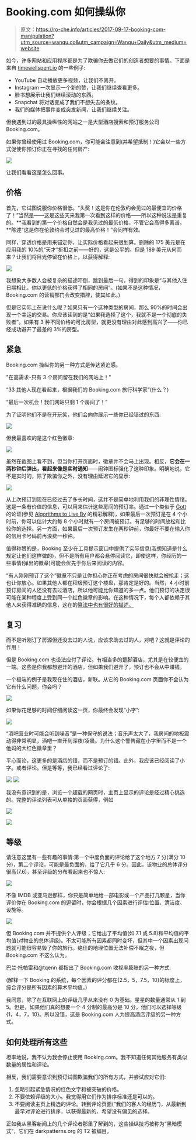 # Booking.com 如何操纵你

> 原文：<https://ro-che.info/articles/2017-09-17-booking-com-manipulation?utm_source=wanqu.co&utm_campaign=Wanqu+Daily&utm_medium=website>



如今，许多网站和应用程序都是为了欺骗你去做它们的创造者想要的事情。下面是来自 [timewellspent.io](http://www.timewellspent.io/) 的一些例子:

*   YouTube 自动播放更多视频，让我们不离开。
*   Instagram 一次显示一个新的赞，让我们继续查看更多。
*   脸书想展示让我们继续滚动的东西。
*   Snapchat 将对话变成了我们不想失去的条纹。
*   我们的媒体把事件变成突发新闻，让我们继续关注。

但我遇到过的最具操纵性的网站之一是大型酒店搜索和预订服务公司 Booking.com。

如果你曾经使用过 Booking.com，你可能会注意到(并希望抵制！)它会以一些方式促使你预订你正在寻找的任何房产:

![](img/44d260d376d43f56d0801b87b60faf22.png)

让我们看看这是怎么回事。

## 价格

首先，它试图说服你价格很低。“头奖！这是你在伦敦约会见过的最便宜的价格了！”当然是——这是这些天来我第一次看到这样的价格——所以这种说法是重复的。**我看到的第一个价格自然会是我见过的最低价格，不管它会高得多离谱。**陈述“这是你在伦敦约会时见过的最高价格！”会同样有效。

同样，穿透价格是用来锚定你，让实际价格看起来很划算。删除的 175 美元是在应用我的 10%的“天才”折扣之前——好的，这是公平的。但是 189 美元从何而来？让我们将目光停留在价格上，以获得解释:

![](img/076c895c244dba5e051a8bd03969f801.png)

我想象大多数人会被复杂的描述吓倒，跳到最后一句，得到的印象是“与其他入住日期相比，你以更低的价格获得了相同的房间”。(如果不是这种情况，Booking.com 的营销部门会改变措辞，使其如此。)

但是它实际上在说什么呢？如果只有一个这种类型的房间，那么 90%的时间会出现一个幸运的交易。你应该读到的是“如果我选择了这个，我就不是一个彻底的失败者”。如果有 3 种不同价格的可比房型，就更没有理由对此感到高兴了——你已经成功避开了最差的 3%的房型。

## 紧急

Booking.com 操纵你的另一种方式是传达紧迫感。

"在高需求-只有 3 个房间留在我们的网站上！"

“33 其他人现在看起来，根据我们的 Booking.com 旅行科学家”(什么？)

“最后一次机会！我们网站只剩 1 个房间了！”

为了证明他们不是在开玩笑，他们会向你展示一些你已经错过的东西:

![](img/f32ae6bbc76c111aa8da136ec89b5270.png)

但我最喜欢的是这个红色徽章:

![](img/084892fef324a984643dcfb8a0a4ff3e.png)

虽然在截图上看不到，但当你打开页面时，徽章并不会马上出现。相反，**它会在一两秒钟后弹出，看起来像是实时通知**——闹钟图标强化了这种印象。明确地说，它不是实时的，除了欺骗你之外，没有理由延迟它的显示:

![](img/177456494705f6ad9bf82083af059b04.png)

从上次预订到现在已经过去了多长时间，这并不是简单地利用我们的非理性情绪。这是一条有价值的信息，可以用来估计这些房间的预订率。通过一个类似于 [Gott](https://en.wikipedia.org/wiki/J._Richard_Gott#Copernicus_method_and_Doomsday_theory) 的论证(参见 [Algorithms to Live By](https://www.goodreads.com/book/show/32708206-algorithms-to-live-by) 的精彩解释)，如果最后一次预订是在 4 个小时前，你可以估计大约每 8 个小时就有一个房间被预订。有足够的时间放松和比较你的选择。另一方面，如果最后一次预订发生在两秒钟前，你最好不要在输入你的信用卡号码前再浪费一秒钟。

值得称赞的是，Booking 至少在工具提示窗口中提供了实际信息(我想知道是什么规定让他们这样做的)，但不是所有用户都会悬停阅读它，即使这样，你经历的一些事情(弹出的徽章)可能会优先于你后来阅读的内容。

“有人刚刚预订了这个”徽章不只是让你担心你正在考虑的房间很快就会被抢走；这也让你放心。如果其他人都在积极预订这个楼盘，那肯定是好的。当然，4 小时前预订房间的人还没有去过酒店，所以他可能比你知道的多一点。他们预订的决定很可能在某种程度上受到同一个红色徽章的影响。在这种情况下，每个人都依赖于其他人来获得准确的信息，这在的[算法中也有很好的描述。](https://www.goodreads.com/book/show/32708206-algorithms-to-live-by)

## 复习

而不是听刚订了房源但还没去过的人说，应该求助去过的人，对吧？这就是评论的作用！

但是 Booking.com 也设法应付了评论。有相当多的蹩脚酒店，尤其是在较便宜的一端。这些是你我都想避开的酒店，但如果我们避开了，预订也不会从中赚钱。

一个极端的例子是我现在住的酒店，新联。从它的 Booking.com 页面你不会认为它有什么问题，你会吗？

![](img/96b4540dc378feb025e47d7ace324069.png)

如果你花足够的时间仔细阅读这一页，你最终会发现“小字”:

![](img/ea8bf87e041973318b655459ffc534cd.png)

“酒吧营业时可能会听到噪音”是一种保守的说法；音乐声太大了，我房间的地板震动得非常明显，酒吧一直开到深夜/凌晨。为什么这个警告藏在小字里而不是一个他妈的大红色徽章里？

平心而论，这更多的是酒店的错，而不是预订的错。此外，我应该已经阅读了小字。或者评论。但是等等，我已经看过评论了:

![](img/5e68f944b879ffb8b2186e3e92b17d6d.png) ![](img/eeb914c84f99d5d590450583d74c8bcc.png)

我没有意识到的是，浏览一个超载的网页时，主页上显示的评论是经过精心挑选的。完整的评论列表可从单独的页面获得，例如

![](img/dec0afe2475f29b8c270694ad4c304a5.png)

![](img/04298998b30722e960f975994780b745.png)

## 等级

请注意这里有一些有趣的事情:第一个中度负面的评论给了这个地方 7 分(满分 10 分)，第二个评论，可能是最负面的，给了它几乎 6 分。因此，该物业的总体评分很高(7.6)，甚至评级的分布看起来也不惊人:

![](img/835170f3758b30255391487b9959f61c.png)

不像 IMDB 或亚马逊那样，你只是简单地给一部电影或一个产品打几颗星，当你评价你在 Booking.com 的逗留时，你会根据几个因素进行评估:位置、清洁度、设施等。

![](img/408c5ab379f4f781d2acd86f5c27d724.png)

但 Booking.com 并不提供个人评级；它给出了平均值(如 7.1 或 5.8)和平均值的平均值(对物业的总体评级)。不太可能所有因素都同时变坏，但其中一个因素出现问题就可能很容易毁了你的旅行。绝佳的地理位置无法补偿不眠之夜，但 Booking.com 不这么认为。

巴兰·托帕雷和@tqenn 都指出了 Booking.com 收视率膨胀的另一种方式:

(解释一下 Booking 的系统，每个因素的评分都在{2.5，5，7.5，10}的标度上，综合评分是所有因素的算术平均值。)

我同意，除了在互联网上的评级几乎从来没有 0 为基础。星星的数量通常从 1 到 5。但是，如果他们真的想要一个 4 分制的最高分是 10 分，他们可以选择等级{1，4，7，10}。所以没错，这是 Booking.com 人为提高酒店评级的另一种方式。

## 如何处理所有这些

坦率地说，我不认为我会停止使用 Booking.com。我不知道任何其他服务有类似数量的属性和评论。

相反，我们需要意识到预订试图欺骗我们的所有方式，并尝试应对它们:

1.  忽略引起紧急情况的红色文字和被突破的价格。
2.  不要依赖评级的大小。我觉得用它们作为排序标准还是可以的。
3.  不要阅读主页上精选的评论。转到评论页面(“我们的客人的经历”)，从最新到最早对评论进行排序，以获得最新的、希望没有偏见的选择。

正如我从黑客新闻上的几个评论者那里了解到的，这些操纵技巧被称为“黑暗模式”，它们在 darkpatterns.org 的 T2 被编目。

